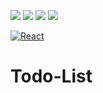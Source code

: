 <img src="https://img.shields.io/badge/react-000000?style=for-the-badge&logo=react&logoColor=white"> <img src="https://img.shields.io/badge/sass-000000?style=for-the-badge&logo=sass&logoColor=white"> <img src="https://img.shields.io/badge/classnames-000000?style=for-the-badge"> <img src="https://img.shields.io/badge/reacticons-000000?style=for-the-badge">

[![React](https://img.shields.io/badge/react-000000?style=for-the-badge&logo=react&logoColor=white)](javascript:void(0))


# Todo-List

